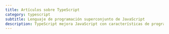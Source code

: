 ```yaml
---
title: Artículos sobre TypeScript
category: typescript
subtitle: Lenguaje de programación superconjunto de JavaScript
description: TypeScript mejora JavaScript con características de programación orientada a objetos y soporte para tipos estáticos. Es compatible con JavaScript y puede ser utilizado con cualquier biblioteca o marco existente.
---
```

